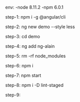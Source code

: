 env:
    -node 8.11.2
    -npm 6.0.1

step-1:
npm i -g @angular/cli

step-2:
ng new demo --style less

step-3:
cd demo

step-4:
ng add ng-alain

step-5:
rm -rf node_modules

step-6:
npm i

step-7:
npm start

step-8:
npm i -D lint-staged

step-9:




